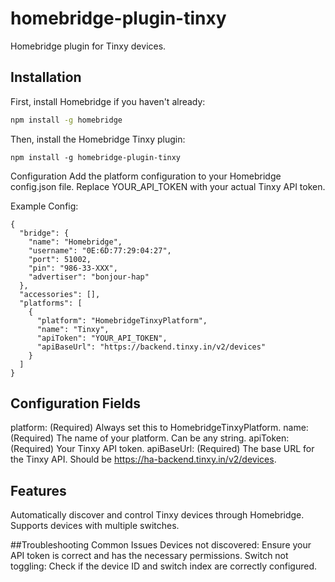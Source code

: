 # homebridge-plugin-tinxy

Homebridge plugin for Tinxy devices.

## Installation

First, install Homebridge if you haven't already:

```sh
npm install -g homebridge
```
Then, install the Homebridge Tinxy plugin:
```
npm install -g homebridge-plugin-tinxy
```
Configuration
Add the platform configuration to your Homebridge config.json file. Replace YOUR_API_TOKEN with your actual Tinxy API token.

Example Config:
```
{
  "bridge": {
    "name": "Homebridge",
    "username": "0E:6D:77:29:04:27",
    "port": 51002,
    "pin": "986-33-XXX",
    "advertiser": "bonjour-hap"
  },
  "accessories": [],
  "platforms": [
    {
      "platform": "HomebridgeTinxyPlatform",
      "name": "Tinxy",
      "apiToken": "YOUR_API_TOKEN",
      "apiBaseUrl": "https://backend.tinxy.in/v2/devices"
    }
  ]
}
```

## Configuration Fields
platform: (Required) Always set this to HomebridgeTinxyPlatform.
name: (Required) The name of your platform. Can be any string.
apiToken: (Required) Your Tinxy API token.
apiBaseUrl: (Required) The base URL for the Tinxy API. Should be https://ha-backend.tinxy.in/v2/devices.


## Features
Automatically discover and control Tinxy devices through Homebridge.
Supports devices with multiple switches.


##Troubleshooting
Common Issues
Devices not discovered: Ensure your API token is correct and has the necessary permissions.
Switch not toggling: Check if the device ID and switch index are correctly configured.


